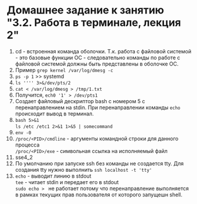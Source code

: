 # Домашнее задание к занятию "3.2. Работа в терминале, лекция 2"
1. cd - встроенная команда оболочки. Т.к. работа с файловой системой - это базовые функции ОС - следовательно команды по работе с файловой системой должны быть представлены в оболочке ОС.
1. Пример `grep kernel /var/log/dmesg -c`
1.  `ps -p 1` >> systemd
1. `ls '''' 3>&/dev/pts/2`
1. `cat < /var/log/dmesg > /tmp/1.txt`
1. Получится, `ech0 '1' > /dev/pts1`
1. Создает файловый дескриптор bash с номером 5 с перенаправлением на stdin. При перенаправлении команды `echo` происходит вывод в терминал.
1. `bash 5>&1`    
`ls /etc /etc1 2>&1 1>&5 | somecommand` 
1. `env -0`
1. `/proc/<PID>/cmdline` - аргументы командной строки для данного процесса  
`/proc/<PID>/exe` - символьная ссылка на исполняемый файл
1. sse4_2
1. По умолчанию при запуске ssh без команды не создается tty. Для создания tty нужно выполнить `ssh localhost -t 'tty'`
1. `echo` - выводит линию в stdout  
`tee` - читает stdin и передает его в stdout  
`sudo echo > ` не работает потому что перенаправление выполняется в рамках текущих прав пользователя от которого запущешн shell.